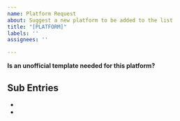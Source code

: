 ```yaml
---
name: Platform Request
about: Suggest a new platform to be added to the list
title: "[PLATFORM]"
labels: ''
assignees: ''

---
```


**Is an unofficial template needed for this platform?**

**Sub Entries**
- 
- 
-
